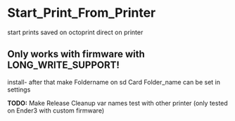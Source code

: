# Start_Print_From_Printer

 start prints saved on octoprint direct on printer 

## Only works with firmware with LONG_WRITE_SUPPORT!

install- after that make Foldername on sd Card
Folder_name can be set in settings


**TODO:** 
Make Release
Cleanup var names
test with other printer (only tested on Ender3 with custom firmware)

